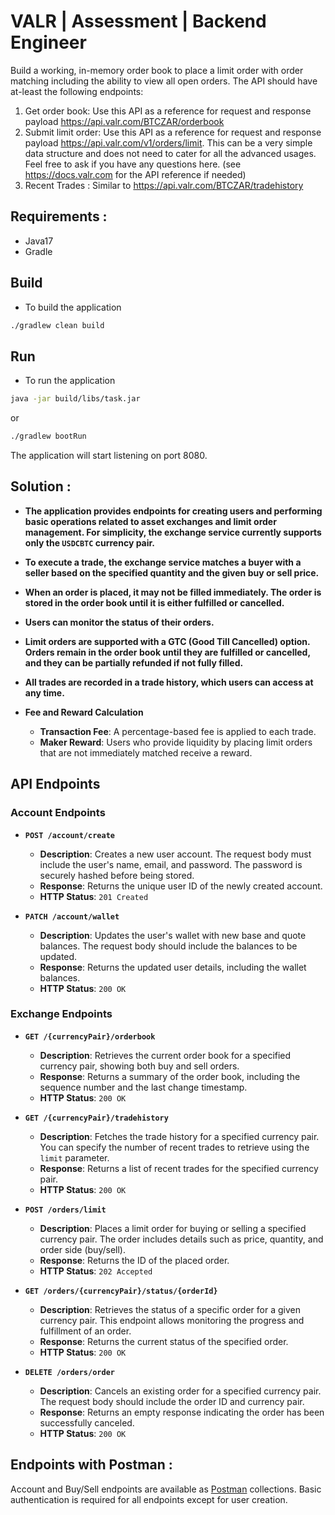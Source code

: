 # VALR | Assessment | Backend Engineer

Build a working, in-memory order book to place a limit order with order matching including the ability to view all open orders.
The API should have at-least the following endpoints:

1. Get order book: Use this API as a reference for request and response payload
   https://api.valr.com/BTCZAR/orderbook
2. Submit limit order: Use this API as a reference for request and response payload
   https://api.valr.com/v1/orders/limit. This can be a very simple data structure and does not
   need to cater for all the advanced usages. Feel free to ask if you have any questions here.
   (see https://docs.valr.com for the API reference if needed)
3. Recent Trades : Similar to https://api.valr.com/BTCZAR/tradehistory

## Requirements :

* Java17
* Gradle

## Build

* To build the application

```bash
./gradlew clean build
```

## Run

* To run the application

```bash
java -jar build/libs/task.jar
```

or

```bash
./gradlew bootRun
```

The application will start listening on port 8080.

## Solution :

- **The application provides endpoints for creating users and performing basic operations related to asset exchanges and limit order management. For simplicity, the exchange service currently supports only the `USDCBTC` currency pair.**

- **To execute a trade, the exchange service matches a buyer with a seller based on the specified quantity and the given buy or sell price.**

- **When an order is placed, it may not be filled immediately. The order is stored in the order book until it is either fulfilled or cancelled.**

- **Users can monitor the status of their orders.**

- **Limit orders are supported with a GTC (Good Till Cancelled) option. Orders remain in the order book until they are fulfilled or cancelled, and they can be partially refunded if not fully filled.**

- **All trades are recorded in a trade history, which users can access at any time.**

- **Fee and Reward Calculation**
    - **Transaction Fee**: A percentage-based fee is applied to each trade.
    - **Maker Reward**: Users who provide liquidity by placing limit orders that are not immediately matched receive a reward.

## API Endpoints

### Account Endpoints

- **`POST /account/create`**
    - **Description**: Creates a new user account. The request body must include the user's name, email, and password. The password is securely hashed before being stored.
    - **Response**: Returns the unique user ID of the newly created account.
    - **HTTP Status**: `201 Created`

- **`PATCH /account/wallet`**
    - **Description**: Updates the user's wallet with new base and quote balances. The request body should include the balances to be updated.
    - **Response**: Returns the updated user details, including the wallet balances.
    - **HTTP Status**: `200 OK`

### Exchange Endpoints

- **`GET /{currencyPair}/orderbook`**
    - **Description**: Retrieves the current order book for a specified currency pair, showing both buy and sell orders.
    - **Response**: Returns a summary of the order book, including the sequence number and the last change timestamp.
    - **HTTP Status**: `200 OK`

- **`GET /{currencyPair}/tradehistory`**
    - **Description**: Fetches the trade history for a specified currency pair. You can specify the number of recent trades to retrieve using the `limit` parameter.
    - **Response**: Returns a list of recent trades for the specified currency pair.
    - **HTTP Status**: `200 OK`

- **`POST /orders/limit`**
    - **Description**: Places a limit order for buying or selling a specified currency pair. The order includes details such as price, quantity, and order side (buy/sell).
    - **Response**: Returns the ID of the placed order.
    - **HTTP Status**: `202 Accepted`

- **`GET /orders/{currencyPair}/status/{orderId}`**
    - **Description**: Retrieves the status of a specific order for a given currency pair. This endpoint allows monitoring the progress and fulfillment of an order.
    - **Response**: Returns the current status of the specified order.
    - **HTTP Status**: `200 OK`

- **`DELETE /orders/order`**
    - **Description**: Cancels an existing order for a specified currency pair. The request body should include the order ID and currency pair.
    - **Response**: Returns an empty response indicating the order has been successfully canceled.
    - **HTTP Status**: `200 OK`

## Endpoints with Postman :

Account and Buy/Sell endpoints are available as [Postman](/postman) collections. Basic authentication is required for all endpoints except for user creation.